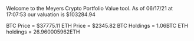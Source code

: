 Welcome to the Meyers Crypto Portfolio Value tool. 
As of 06/17/21 at 17:07:53 our valuation is $103284.94 

BTC Price = $37775.11
 ETH Price = $2345.82
BTC Holdings = 1.06BTC
 ETH holdings = 26.960005962ETH 
